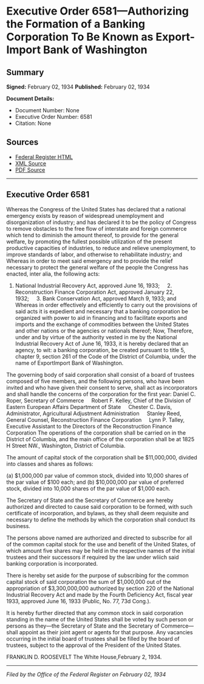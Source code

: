 # Executive Order 6581—Authorizing the Formation of a Banking Corporation To Be Known as Export-Import Bank of Washington

## Summary

**Signed:** February 02, 1934
**Published:** February 02, 1934

**Document Details:**
- Document Number: None
- Executive Order Number: 6581
- Citation: None

## Sources
- [Federal Register HTML](https://www.presidency.ucsb.edu/documents/executive-order-6581-authorizing-the-formation-banking-corporation-be-known-export-import)
- [XML Source](None)
- [PDF Source](None)

---

## Executive Order 6581

Whereas the Congress of the United States has declared that a national emergency exists by reason of widespread unemployment and disorganization of industry; and has declared it to be the policy of Congress to remove obstacles to the free flow of interstate and foreign commerce which tend to diminish the amount thereof, to provide for the general welfare, by promoting the fullest possible utilization of the present productive capacities of industries, to reduce and relieve unemployment, to improve standards of labor, and otherwise to rehabilitate industry; and
Whereas in order to meet said emergency and to provide the relief necessary to protect the general welfare of the people the Congress has enacted, inter alia, the following acts:
1. National Industrial Recovery Act, approved June 16, 1933;     2. Reconstruction Finance Corporation Act, approved January 22, 1932;     3. Bank Conservation Act, approved March 9, 1933; and
Whereas in order effectively and efficiently to carry out the provisions of said acts it is expedient and necessary that a banking corporation be organized with power to aid in financing and to facilitate exports and imports and the exchange of commodities between the United States and other nations or the agencies or nationals thereof;
Now, Therefore, under and by virtue of the authority vested in me by the National Industrial Recovery Act of June 16, 1933, it is hereby declared that an agency, to wit: a banking corporation, be created pursuant to title 5, chapter 9, section 261 of the Code of the District of Columbia, under the name of ExportImport Bank of Washington.

The governing body of said corporation shall consist of a board of trustees composed of five members, and the following persons, who have been invited and who have given their consent to serve, shall act as incorporators and shall handle the concerns of the corporation for the first year:
Daniel C. Roper, Secretary of Commerce     Robert F. Kelley, Chief of the Division of Eastern European Affairs Department of State     Chester C. Davis, Administrator, Agricultural Adjustment Administration     Stanley Reed, General Counsel, Reconstruction Finance Corporation     Lynn P. Talley, Executive Assistant to the Directors of the Reconstruction Finance Corporation
The operations of the corporation shall be carried on in the District of Columbia, and the main office of the corporation shall be at 1825 H Street NW., Washington, District of Columbia.

The amount of capital stock of the corporation shall be $11,000,000, divided into classes and shares as follows:

(a) $1,000,000 par value of common stock, divided into 10,000 shares of the par value of $100 each; and
(b) $10,000,000 par value of preferred stock, divided into 10,000 shares of the par value of $1,000 each.

The Secretary of State and the Secretary of Commerce are hereby authorized and directed to cause said corporation to be formed, with such certificate of incorporation, and bylaws, as they shall deem requisite and necessary to define the methods by which the corporation shall conduct its business.

The persons above named are authorized and directed to subscribe for all of the common capital stock for the use and benefit of the United States, of which amount five shares may be held in the respective names of the initial trustees and their successors if required by the law under wliich said banking corporation is incorporated.

There is hereby set aside for the purpose of subscribing for the common capital stock of said corporation the sum of $1,000,000 out of the appropriation of $3,300,000,000 authorized by section 220 of the National Industrial Recovery Act and made by the Fourth Deficiency Act, fiscal year 1933, approved June 16, 1933 (Public, No. 77, 73d Cong.).

It is hereby further directed that any common stock in said corporation standing in the name of the United States shall be voted by such person or persons as they—the Secretary of State and the Secretary of Commerce—shall appoint as their joint agent or agents for that purpose. Any vacancies occurring in the initial board of trustees shall be filled by the board of trustees, subject to the approval of the President of the United States.

FRANKLIN D. ROOSEVELT
The White House,February 2, 1934.

---

*Filed by the Office of the Federal Register on February 02, 1934*

